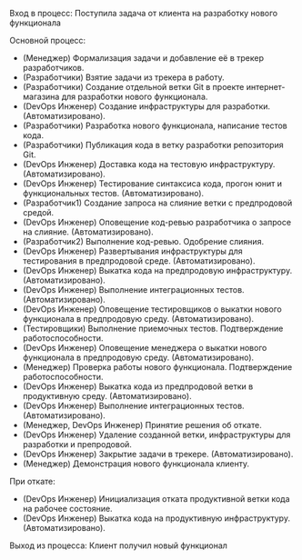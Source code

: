 Вход в процесс: Поступила задача от клиента на разработку нового функционала

Основной процесс:
- (Менеджер) Формализация задачи и добавление её в трекер разработчиков.
- (Разработчики) Взятие задачи из трекера в работу.
- (Разработчики) Создание отдельной ветки Git в проекте интернет-магазина для разработки нового функционала.
- (DevOps Инженер) Создание инфраструктуры для разработки. (Автоматизировано).
- (Разработчики) Разработка нового функционала, написание тестов кода.
- (Разработчики) Публикация кода в ветку разработки репозитория Git.
- (DevOps Инженер) Доставка кода на тестовую инфраструктуру. (Автоматизировано).
- (DevOps Инженер) Тестирование синтаксиса кода, прогон юнит и функциональных тестов. (Автоматизировано).
- (Разработчик1) Создание запроса на слияние ветки с предпродовой средой.
- (DevOps Инженер) Оповещение код-ревью разработчика о запросе на слияние. (Автоматизировано).
- (Разработчик2) Выполнение код-ревью. Одобрение слияния.
- (DevOps Инженер) Развертывания инфраструктуры для тестирования в предпродовой среде. (Автоматизировано).
- (DevOps Инженер) Выкатка кода на предпродовую инфраструктуру. (Автоматизировано).
- (DevOps Инженер) Выполнение интеграционных тестов. (Автоматизировано).
- (DevOps Инженер) Оповещение тестировщиков о выкатки нового функционала в предпродовую среду. (Автоматизировано).
- (Тестировщики) Выполнение приемочных тестов. Подтверждение работоспособности.
- (DevOps Инженер) Оповещение менеджера о выкатки нового функционала в предпродовую среду. (Автоматизировано).
- (Менеджер) Проверка работы нового функционала. Подтверждение работоспособности.
- (DevOps Инженер) Выкатка кода из предпродовой ветки в продуктивную среду. (Автоматизировано).
- (DevOps Инженер) Выполнение интеграционных тестов. (Автоматизировано).
- (Менеджер, DevOps Инженер) Принятие решения об откате. 
- (DevOps Инженер) Удаление созданной ветки, инфраструктуры для разработки и препродовой.
- (DevOps Инженер) Закрытие задачи в трекере. (Автоматизировано).
- (Менеджер) Демонстрация нового функционала клиенту.

При откате:
- (DevOps Инженер) Инициализация отката продуктивной ветки кода на рабочее состояние.
- (DevOps Инженер) Выкатка кода на продуктивную инфраструктуру. (Автоматизировано).

Выход из процесса: Клиент получил новый функционал